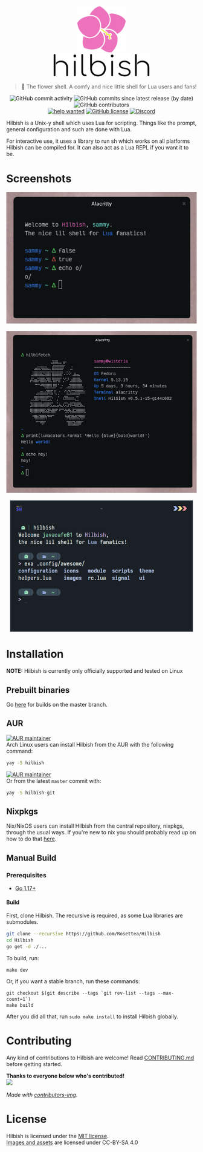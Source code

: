 <div align="center">
	<img src="./assets/hilbish-flower.png" width=128><br>
	<img src="./assets/hilbish-text.png" width=256><br>
	<blockquote>
	🌺 The flower shell. A comfy and nice little shell for Lua users and fans!
	</blockquote>
	<p align="center">
		<img alt="GitHub commit activity" src="https://img.shields.io/github/commit-activity/m/Rosettea/Hilbish?style=flat-square">
		<img alt="GitHub commits since latest release (by date)" src="https://img.shields.io/github/commits-since/Rosettea/Hilbish/latest?style=flat-square">
		<img alt="GitHub contributors" src="https://img.shields.io/github/contributors/Rosettea/Hilbish?style=flat-square"><br>
		<a href="https://github.com/Rosettea/Hilbish/issues?q=is%3Aissue+is%3Aopen+label%3A%22help+wanted%22"><img src="https://img.shields.io/github/issues/Hilbis/Hilbish/help%20wanted?style=flat-square&color=green" alt="help wanted"></a>
		<a href="https://github.com/Rosettea/Hilbish/blob/master/LICENSE"><img alt="GitHub license" src="https://img.shields.io/github/license/Rosettea/Hilbish?style=flat-square"></a>
		<a href="https://discord.gg/3PDdcQz"><img alt="Discord" src="https://img.shields.io/discord/732357621503229962?color=blue&style=flat-square"></a>
	</p>
</div>

Hilbish is a Unix-y shell which uses Lua for scripting. Things like the prompt,
general configuration and such are done with Lua.

For interactive use, it uses a library to run sh which works on all
platforms Hilbish can be compiled for. It can also act as a Lua REPL if you want
it to be.

# Screenshots
<div align="center">
<img src="gallery/default.png"><br><br>
<img src="gallery/terminal.png"><br><br>
<img src="gallery/pillprompt.png">
</div>

# Installation
**NOTE:** Hilbish is currently only officially supported and tested on Linux

## Prebuilt binaries
Go [here](https://nightly.link/Rosettea/Hilbish/workflows/build/master) for
builds on the master branch.

## AUR
[![AUR maintainer](https://img.shields.io/aur/maintainer/hilbish?logo=arch-linux&style=flat-square)](https://aur.archlinux.org/packages/hilbish)  
Arch Linux users can install Hilbish from the AUR with the following command:  
```sh
yay -S hilbish
```

[![AUR maintainer](https://img.shields.io/aur/maintainer/hilbish?logo=arch-linux&style=flat-square)](https://aur.archlinux.org/packages/hilbish-git)  
Or from the latest `master` commit with:  
```sh
yay -S hilbish-git
```

## Nixpkgs
Nix/NixOS users can install Hilbish from the central repository, nixpkgs, through the usual ways.
If you're new to nix you should probably read up on how to do that [here](https://nixos.wiki/wiki/Cheatsheet).

## Manual Build
### Prerequisites
- [Go 1.17+](https://go.dev)

#### Build
First, clone Hilbish. The recursive is required, as some Lua libraries
are submodules.  
```sh
git clone --recursive https://github.com/Rosettea/Hilbish
cd Hilbish
go get -d ./...
```  

To build, run:
```
make dev
```  

Or, if you want a stable branch, run these commands:
```
git checkout $(git describe --tags `git rev-list --tags --max-count=1`)
make build
```  

After you did all that, run `sudo make install` to install Hilbish globally.

# Contributing
Any kind of contributions to Hilbish are welcome!
Read [CONTRIBUTING.md](CONTRIBUTING.md) before getting started.

**Thanks to everyone below who's contributed!**  
<a href="https://github.com/Hilbis/Hilbish/graphs/contributors">
  <img src="https://contrib.rocks/image?repo=Hilbis/Hilbish" />
</a>

*Made with [contributors-img](https://contrib.rocks).*

# License
Hilbish is licensed under the [MIT license](LICENSE).  
[Images and assets](assets/) are licensed under CC-BY-SA 4.0
